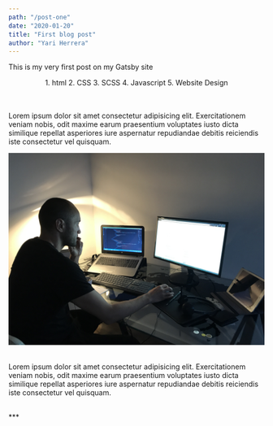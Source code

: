 ```yaml
---
path: "/post-one"
date: "2020-01-20"
title: "First blog post"
author: "Yari Herrera"
---
```

<p class="center-text margin-bottom-small margin-top-small">
This is my very first post on my Gatsby site
</p>

<center class="margin-bottom-small">
1. html
2. CSS
3. SCSS
4. Javascript
5. Website Design
</center>
<br>
<br>

<p class="paragraph">
Lorem ipsum dolor sit amet consectetur adipisicing elit. Exercitationem veniam nobis, odit maxime earum praesentium voluptates iusto dicta similique repellat asperiores iure aspernatur repudiandae debitis reiciendis iste consectetur vel quisquam.
</p>


![Image](./9.jpeg)
<br>
<br>

<p class="paragraph">
Lorem ipsum dolor sit amet consectetur adipisicing elit. Exercitationem veniam nobis, odit maxime earum praesentium voluptates iusto dicta similique repellat asperiores iure aspernatur repudiandae debitis reiciendis iste consectetur vel quisquam.
</p>

<br>
***
